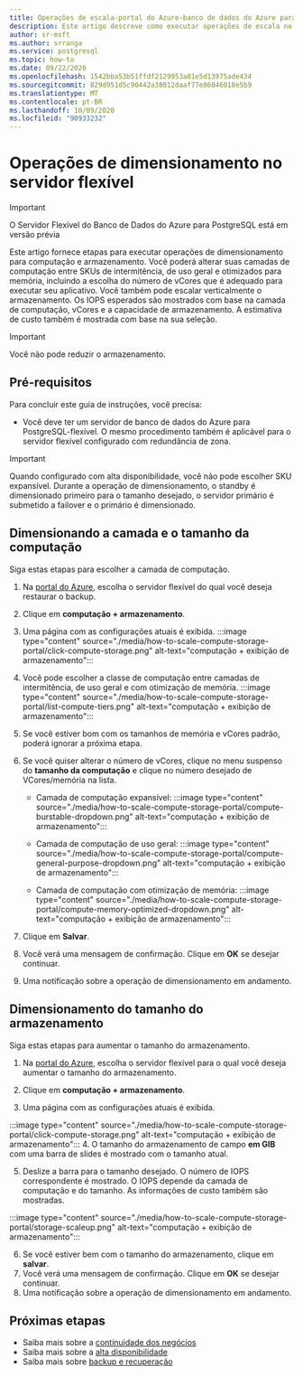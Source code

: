 ```yaml
---
title: Operações de escala-portal do Azure-banco de dados do Azure para PostgreSQL-servidor flexível
description: Este artigo descreve como executar operações de escala no banco de dados do Azure para PostgreSQL por meio do portal do Azure.
author: sr-msft
ms.author: srranga
ms.service: postgresql
ms.topic: how-to
ms.date: 09/22/2020
ms.openlocfilehash: 1542bba53b51ffdf2129953a81e5d13975ade434
ms.sourcegitcommit: 829d951d5c90442a38012daaf77e86046018e5b9
ms.translationtype: MT
ms.contentlocale: pt-BR
ms.lasthandoff: 10/09/2020
ms.locfileid: "90933232"
---
```

# <a name="scale-operations-in-flexible-server"></a>Operações de dimensionamento no servidor flexível

> [!IMPORTANT]
> O Servidor Flexível do Banco de Dados do Azure para PostgreSQL está em versão prévia

Este artigo fornece etapas para executar operações de dimensionamento para computação e armazenamento. Você poderá alterar suas camadas de computação entre SKUs de intermitência, de uso geral e otimizados para memória, incluindo a escolha do número de vCores que é adequado para executar seu aplicativo. Você também pode escalar verticalmente o armazenamento. Os IOPS esperados são mostrados com base na camada de computação, vCores e a capacidade de armazenamento. A estimativa de custo também é mostrada com base na sua seleção.

> [!IMPORTANT]
> Você não pode reduzir o armazenamento.

## <a name="pre-requisites"></a>Pré-requisitos

Para concluir este guia de instruções, você precisa:

-   Você deve ter um servidor de banco de dados do Azure para PostgreSQL-flexível. O mesmo procedimento também é aplicável para o servidor flexível configurado com redundância de zona.
> [!IMPORTANT]
> Quando configurado com alta disponibilidade, você não pode escolher SKU expansível. Durante a operação de dimensionamento, o standby é dimensionado primeiro para o tamanho desejado, o servidor primário é submetido a failover e o primário é dimensionado. 

## <a name="scaling-the-compute-tier-and-size"></a>Dimensionando a camada e o tamanho da computação

Siga estas etapas para escolher a camada de computação.
 
1.  Na [portal do Azure](https://portal.azure.com/), escolha o servidor flexível do qual você deseja restaurar o backup.

2.  Clique em **computação + armazenamento**.

3.  Uma página com as configurações atuais é exibida.
 :::image type="content" source="./media/how-to-scale-compute-storage-portal/click-compute-storage.png" alt-text="computação + exibição de armazenamento":::

4.  Você pode escolher a classe de computação entre camadas de intermitência, de uso geral e com otimização de memória.
   :::image type="content" source="./media/how-to-scale-compute-storage-portal/list-compute-tiers.png" alt-text="computação + exibição de armazenamento":::


5.  Se você estiver bom com os tamanhos de memória e vCores padrão, poderá ignorar a próxima etapa.

6.  Se você quiser alterar o número de vCores, clique no menu suspenso do **tamanho da computação** e clique no número desejado de VCores/memória na lista.
    
    - Camada de computação expansível: :::image type="content" source="./media/how-to-scale-compute-storage-portal/compute-burstable-dropdown.png" alt-text="computação + exibição de armazenamento":::

    - Camada de computação de uso geral: :::image type="content" source="./media/how-to-scale-compute-storage-portal/compute-general-purpose-dropdown.png" alt-text="computação + exibição de armazenamento":::

    - Camada de computação com otimização de memória: :::image type="content" source="./media/how-to-scale-compute-storage-portal/compute-memory-optimized-dropdown.png" alt-text="computação + exibição de armazenamento":::

7.  Clique em **Salvar**. 
8.  Você verá uma mensagem de confirmação. Clique em **OK** se desejar continuar. 
9.  Uma notificação sobre a operação de dimensionamento em andamento.


## <a name="scaling-storage-size"></a>Dimensionamento do tamanho do armazenamento

Siga estas etapas para aumentar o tamanho do armazenamento.

1.  Na [portal do Azure](https://portal.azure.com/), escolha o servidor flexível para o qual você deseja aumentar o tamanho do armazenamento.
2.  Clique em **computação + armazenamento**.

3.  Uma página com as configurações atuais é exibida.
   
:::image type="content" source="./media/how-to-scale-compute-storage-portal/click-compute-storage.png" alt-text="computação + exibição de armazenamento":::
4.  O tamanho do armazenamento de campo **em GIB** com uma barra de slides é mostrado com o tamanho atual.

5.  Deslize a barra para o tamanho desejado. O número de IOPS correspondente é mostrado. O IOPS depende da camada de computação e do tamanho. As informações de custo também são mostradas. 

 :::image type="content" source="./media/how-to-scale-compute-storage-portal/storage-scaleup.png" alt-text="computação + exibição de armazenamento":::

6.  Se você estiver bem com o tamanho do armazenamento, clique em **salvar**. 
7.  Você verá uma mensagem de confirmação. Clique em **OK** se desejar continuar. 
8.  Uma notificação sobre a operação de dimensionamento em andamento.

## <a name="next-steps"></a>Próximas etapas

-   Saiba mais sobre a [continuidade dos negócios](./concepts-business-continuity.md)
-   Saiba mais sobre a [alta disponibilidade](./concepts-high-availability.md)
-   Saiba mais sobre [backup e recuperação](./concepts-backup-restore.md)
